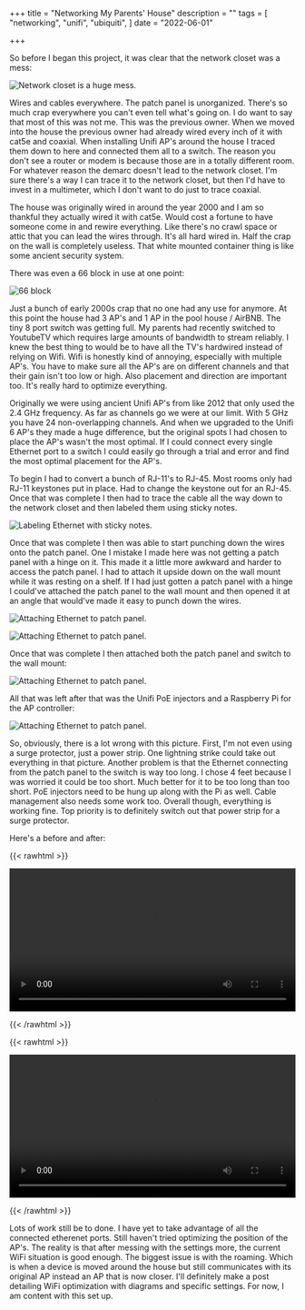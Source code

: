 +++
title = "Networking My Parents' House"
description = ""
tags = [
    "networking", "unifi", "ubiquiti",
]
date = "2022-06-01"

+++

So before I began this project, it was clear that the network closet was a mess:

![Network closet is a huge mess.](/networking/one.jpg)

Wires and cables everywhere. The patch panel is unorganized. There's so much crap everywhere you can't even tell what's going on. I do want to say that most of this was not me. This was the previous owner. When we moved into the house the previous owner had already wired every inch of it with cat5e and coaxial. When installing Unifi AP's around the house I traced them down to here and connected them all to a switch. The reason you don't see a router or modem is because those are in a totally different room. For whatever reason the demarc doesn't lead to the network closet. I'm sure there's a way I can trace it to the network closet, but then I'd have to invest in a multimeter, which I don't want to do just to trace coaxial. 

The house was originally wired in around the year 2000 and I am so thankful they actually wired it with cat5e. Would cost a fortune to have someone come in and rewire everything. Like there's no crawl space or attic that you can lead the wires through. It's all hard wired in. Half the crap on the wall is completely useless. That white mounted container thing is like some ancient security system.

There was even a 66 block in use at one point:

![66 block](/networking/two.jpg)

Just a bunch of early 2000s crap that no one had any use for anymore. At this point the house had 3 AP's and 1 AP in the pool house / AirBNB. The tiny 8 port switch was getting full. My parents had recently switched to YoutubeTV which requires large amounts of bandwidth to stream reliably. I knew the best thing to would be to have all the TV's hardwired instead of relying on Wifi. Wifi is honestly kind of annoying, especially with multiple AP's. You have to make sure all the AP's are on different channels and that their gain isn't too low or high. Also placement and direction are important too. It's really hard to optimize everything. 

Originally we were using ancient Unifi AP's from like 2012 that only used the 2.4 GHz frequency. As far as channels go we were at our limit. With 5 GHz you have 24 non-overlapping channels. And when we upgraded to the Unifi 6 AP's they made a huge difference, but the original spots I had chosen to place the AP's wasn't the most optimal. If I could connect every single Ethernet port to a switch I could easily go through a trial and error and find the most optimal placement for the AP's. 

To begin I had to convert a bunch of RJ-11's to RJ-45. Most rooms only had RJ-11 keystones put in place. Had to change the keystone out for an RJ-45. Once that was complete I then had to trace the cable all the way down to the network closet and then labeled them using sticky notes. 

![Labeling Ethernet with sticky notes.](/networking/three.jpg)

Once that was complete I then was able to start punching down the wires onto the patch panel. One I mistake I made here was not getting a patch panel with a hinge on it. This made it a little more awkward and harder to access the patch panel. I had to attach it upside down on the wall mount while it was resting on a shelf. If I had just gotten a patch panel with a hinge I could've attached the patch panel to the wall mount and then opened it at an angle that would've made it easy to punch down the wires. 

![Attaching Ethernet to patch panel.](/networking/four.jpg)

![Attaching Ethernet to patch panel.](/networking/five.jpg)

Once that was complete I then attached both the patch panel and switch to the wall mount:

![Attaching Ethernet to patch panel.](/networking/six.jpg)

All that was left after that was the Unifi PoE injectors and a Raspberry Pi for the AP controller:

![Attaching Ethernet to patch panel.](/networking/seven.jpg)

So, obviously, there is a lot wrong with this picture. First, I'm not even using a surge protector, just a power strip. One lightning strike could take out everything in that picture. Another problem is that the Ethernet connecting from the patch panel to the switch is way too long. I chose 4 feet because I was worried it could be too short. Much better for it to be too long than too short. PoE injectors need to be hung up along with the Pi as well. Cable management also needs some work too. Overall though, everything is working fine. Top priority is to definitely switch out that power strip for a surge protector. 

Here's a before and after:

{{< rawhtml >}} 

<video width=100% controls >
    <source src="/networking/videoone.mp4" type="video/mp4">
    Your browser does not support the video tag.  
</video>

{{< /rawhtml >}}


{{< rawhtml >}} 

<video width=100% controls >
    <source src="/networking/videotwo.mp4" type="video/mp4">
    Your browser does not support the video tag.  
</video>

{{< /rawhtml >}}

Lots of work still be to done. I have yet to take advantage of all the connected etherenet ports. Still haven't tried optimizing the position of the AP's. The reality is that after messing with the settings more, the current WiFi situation is good enough. The biggest issue is with the roaming. Which is when a device is moved around the house but still communicates with its original AP instead an AP that is now closer. I'll definitely make a post detailing WiFi optimization with diagrams and specific settings. For now, I am content with this set up. 
